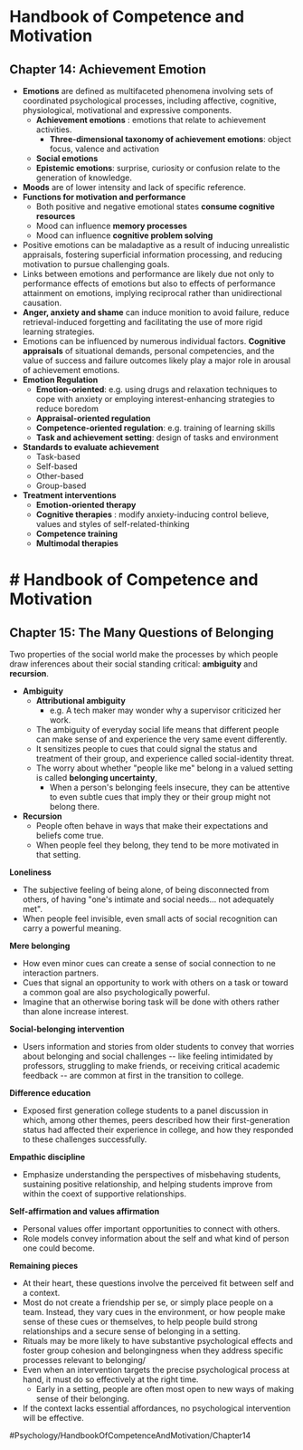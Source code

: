 # Handbook of Competence and Motivation


## Chapter 14: Achievement Emotion
* **Emotions** are defined as multifaceted phenomena involving sets of coordinated psychological processes, including affective, cognitive, physiological, motivational and expressive components.
	* **Achievement emotions** : emotions that relate to achievement activities.
		* **Three-dimensional taxonomy of achievement emotions**: object focus, valence and activation
	* **Social emotions**
	* **Epistemic emotions**: surprise, curiosity or confusion relate to the generation of knowledge.
* **Moods** are of lower intensity and lack of specific reference.
* **Functions for motivation and performance** 
	* Both positive and negative emotional states **consume cognitive resources**
	* Mood can influence **memory processes**
	* Mood can influence **cognitive problem solving**
* Positive emotions can be maladaptive as a result of inducing unrealistic appraisals, fostering superficial information processing, and reducing motivation to pursue challenging goals.
* Links between emotions and performance are likely due not only to performance effects of emotions but also to effects of performance attainment on emotions, implying reciprocal rather than unidirectional causation.
* **Anger, anxiety and shame** can induce monition to avoid failure, reduce retrieval-induced forgetting and facilitating the use of more rigid learning strategies.
* Emotions can be influenced by numerous individual factors. **Cognitive appraisals** of situational demands, personal competencies, and the value of success and failure outcomes likely play a major role in arousal of achievement emotions.
* **Emotion Regulation**
	* **Emotion-oriented**: e.g. using drugs and relaxation techniques to cope with anxiety or employing interest-enhancing strategies to reduce boredom
	* **Appraisal-oriented regulation**
	* **Competence-oriented regulation**: e.g. training of learning skills
	* **Task and achievement setting**: design of tasks and environment
*  **Standards to evaluate achievement**
	* Task-based
	* Self-based
	* Other-based
	* Group-based
* **Treatment interventions**
	* **Emotion-oriented therapy**
	* **Cognitive therapies** : modify anxiety-inducing control believe, values and styles of self-related-thinking
	* **Competence training**
	* **Multimodal therapies**

# # Handbook of Competence and Motivation


## Chapter 15: The Many Questions of Belonging

Two properties of the social world make the processes by which people draw inferences about their social standing critical: **ambiguity** and **recursion**.
   * **Ambiguity**
	   * **Attributional ambiguity**
		   * e.g. A tech maker may wonder why a supervisor criticized her work.
		* The ambiguity of everyday social life means that different people can make sense of and experience the very same event differently.
		* It sensitizes people to cues that could signal the status and treatment of their group, and experience called social-identity threat.
		* The worry about whether "people like me" belong in a valued setting is called **belonging uncertainty**,
			* When a person's belonging feels insecure, they can be attentive to even subtle cues that imply they or their group might not belong there.
* **Recursion**
	* People often behave in ways that make their expectations and beliefs come true.
	* When people feel they belong, they tend to be more motivated in that setting.

**Loneliness**
* The subjective feeling of being alone, of being disconnected from others, of having "one's intimate and social needs... not adequately met".
* When people feel invisible, even small acts of social recognition can carry a powerful meaning.

**Mere belonging**
* How even minor cues can create a sense of social connection to ne interaction partners.
* Cues that signal an opportunity to work with others on a task or toward a common goal are also psychologically powerful.
* Imagine that an otherwise boring task will be done with others rather than alone increase interest.

**Social-belonging intervention**
* Users information and stories from older students to convey that worries about belonging and social challenges -- like feeling intimidated by professors, struggling to make friends, or receiving critical academic feedback -- are common at first in the transition to college.

**Difference education**
* Exposed first generation college students to a panel discussion in which, among other themes, peers described how their first-generation status had affected their experience in college, and how they responded to these challenges successfully.

**Empathic discipline**
* Emphasize understanding the perspectives of misbehaving students, sustaining positive relationship, and helping students improve from within the coext of supportive relationships.

**Self-affirmation and values affirmation**
* Personal values offer important opportunities to connect with others.
* Role models convey information about the self and what kind of person one could become.

**Remaining pieces**
* At their heart, these questions involve the perceived fit between self and a context.
* Most do not create a friendship per se, or simply place people on a team. Instead, they vary cues in the environment, or how people make sense of these cues or themselves, to help people build strong relationships and a secure sense of belonging in a setting.
* Rituals may be more likely to have substantive psychological effects and foster group cohesion and belongingness when they address specific processes relevant to belonging/
* Even when an intervention targets the precise psychological process at hand, it must do so effectively at the right time.
	* Early in a setting, people are often most open to new ways of making sense of their belonging.
*  If the context lacks essential affordances, no psychological intervention will be effective.

#Psychology/HandbookOfCompetenceAndMotivation/Chapter14


	